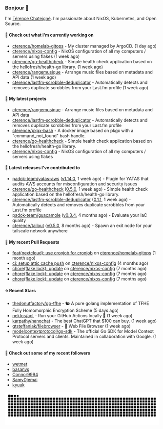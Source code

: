 ### Bonjour 👋

I'm [Térence Chateigné](https://www.terence.cloud). I'm passionate about NixOS, Kubernetes, and Open Source.

#### 👷 Check out what I'm currently working on

- [cterence/homelab-gitops](https://github.com/cterence/homelab-gitops) - My cluster managed by ArgoCD. (1 day ago)
- [cterence/nixos-config](https://github.com/cterence/nixos-config) - NixOS configuration of all my computers / servers using flakes (1 week ago)
- [cterence/go-healthcheck](https://github.com/cterence/go-healthcheck) - Simple health check application based on the hellofresh/health-go library. (1 week ago)
- [cterence/rangemusique](https://github.com/cterence/rangemusique) - Arrange music files based on metadata and API data (1 week ago)
- [cterence/lastfm-scrobble-deduplicator](https://github.com/cterence/lastfm-scrobble-deduplicator) - Automatically detects and removes duplicate scrobbles from your Last.fm profile (1 week ago)

#### 🌱 My latest projects

- [cterence/rangemusique](https://github.com/cterence/rangemusique) - Arrange music files based on metadata and API data
- [cterence/lastfm-scrobble-deduplicator](https://github.com/cterence/lastfm-scrobble-deduplicator) - Automatically detects and removes duplicate scrobbles from your Last.fm profile
- [cterence/pkgx-bash](https://github.com/cterence/pkgx-bash) - A docker image based on pkgx with a &#34;command_not_found&#34; bash handle.
- [cterence/go-healthcheck](https://github.com/cterence/go-healthcheck) - Simple health check application based on the hellofresh/health-go library.
- [cterence/nixos-config](https://github.com/cterence/nixos-config) - NixOS configuration of all my computers / servers using flakes

#### 🔭 Latest releases I've contributed to

- [padok-team/yatas-aws](https://github.com/padok-team/yatas-aws) ([v1.14.0](https://github.com/padok-team/yatas-aws/releases/tag/v1.14.0), 1 week ago) - Plugin for YATAS that audits AWS accounts for misconfiguration and security issues
- [cterence/go-healthcheck](https://github.com/cterence/go-healthcheck) ([0.5.0](https://github.com/cterence/go-healthcheck/releases/tag/0.5.0), 1 week ago) - Simple health check application based on the hellofresh/health-go library.
- [cterence/lastfm-scrobble-deduplicator](https://github.com/cterence/lastfm-scrobble-deduplicator) ([0.1.1](https://github.com/cterence/lastfm-scrobble-deduplicator/releases/tag/0.1.1), 1 week ago) - Automatically detects and removes duplicate scrobbles from your Last.fm profile
- [padok-team/guacamole](https://github.com/padok-team/guacamole) ([v0.3.4](https://github.com/padok-team/guacamole/releases/tag/v0.3.4), 4 months ago) - Evaluate your IaC quality
- [cterence/tailout](https://github.com/cterence/tailout) ([v0.5.0](https://github.com/cterence/tailout/releases/tag/v0.5.0), 8 months ago) - Spawn an exit node for your tailscale network anywhere

#### 🔨 My recent Pull Requests

- [feat(nextcloud): use cronjob for cronjob](https://github.com/cterence/homelab-gitops/pull/501) on [cterence/homelab-gitops](https://github.com/cterence/homelab-gitops) (1 month ago)
- [ci: setup attic cache push](https://github.com/cterence/nixos-config/pull/222) on [cterence/nixos-config](https://github.com/cterence/nixos-config) (4 months ago)
- [chore(flake.lock): update](https://github.com/cterence/nixos-config/pull/144) on [cterence/nixos-config](https://github.com/cterence/nixos-config) (7 months ago)
- [chore(flake.lock): update](https://github.com/cterence/nixos-config/pull/143) on [cterence/nixos-config](https://github.com/cterence/nixos-config) (7 months ago)
- [chore(flake.lock): update](https://github.com/cterence/nixos-config/pull/142) on [cterence/nixos-config](https://github.com/cterence/nixos-config) (7 months ago)

#### ⭐ Recent Stars

- [thedonutfactory/go-tfhe](https://github.com/thedonutfactory/go-tfhe) - 🐿️ A pure golang implementation of TFHE Fully Homomorphic Encryption Scheme (5 days ago)
- [nektos/act](https://github.com/nektos/act) - Run your GitHub Actions locally 🚀 (1 week ago)
- [karpathy/nanochat](https://github.com/karpathy/nanochat) - The best ChatGPT that $100 can buy. (1 week ago)
- [gtsteffaniak/filebrowser](https://github.com/gtsteffaniak/filebrowser) - 📂 Web File Browser (1 week ago)
- [modelcontextprotocol/go-sdk](https://github.com/modelcontextprotocol/go-sdk) - The official Go SDK for Model Context Protocol servers and clients. Maintained in collaboration with Google. (1 week ago)

#### 👯 Check out some of my recent followers

- [wetmet](https://github.com/wetmet)
- [basanys](https://github.com/basanys)
- [Connor9994](https://github.com/Connor9994)
- [SamyDjemai](https://github.com/SamyDjemai)
- [kyuuk](https://github.com/kyuuk)

<p align='center'>
<picture>
<img src="https://raw.githubusercontent.com/cterence/cterence/snake/github-contribution-grid-snake.svg" />
</picture>
</p>

